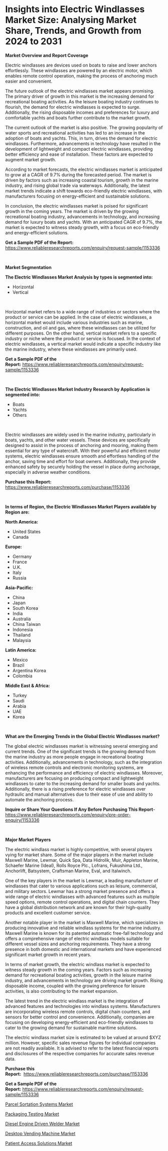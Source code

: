 <p><h1>Insights into Electric Windlasses Market Size: Analysing Market Share, Trends, and Growth from 2024 to 2031</h1></p><p><strong>Market Overview and Report Coverage</strong></p>
<p><p>Electric windlasses are devices used on boats to raise and lower anchors effortlessly. These windlasses are powered by an electric motor, which enables remote control operation, making the process of anchoring much easier and convenient.</p><p>The future outlook of the electric windlasses market appears promising. The primary driver of growth in this market is the increasing demand for recreational boating activities. As the leisure boating industry continues to flourish, the demand for electric windlasses is expected to surge. Additionally, the rising disposable incomes and preferences for luxury and comfortable yachts and boats further contribute to the market growth.</p><p>The current outlook of the market is also positive. The growing popularity of water sports and recreational activities has led to an increase in the adoption of boats and yachts. This, in turn, drives the demand for electric windlasses. Furthermore, advancements in technology have resulted in the development of lightweight and compact electric windlasses, providing better efficiency and ease of installation. These factors are expected to augment market growth.</p><p>According to market forecasts, the electric windlasses market is anticipated to grow at a CAGR of 9.7% during the forecasted period. The market is driven by factors such as increasing coastal tourism, growth in the marine industry, and rising global trade via waterways. Additionally, the latest market trends indicate a shift towards eco-friendly electric windlasses, with manufacturers focusing on energy-efficient and sustainable solutions.</p><p>In conclusion, the electric windlasses market is poised for significant growth in the coming years. The market is driven by the growing recreational boating industry, advancements in technology, and increasing demand for luxury boats and yachts. With an anticipated CAGR of 9.7%, the market is expected to witness steady growth, with a focus on eco-friendly and energy-efficient solutions.</p></p>
<p><strong>Get a Sample PDF of the Report:</strong> <a href="https://www.reliableresearchreports.com/enquiry/request-sample/1153336">https://www.reliableresearchreports.com/enquiry/request-sample/1153336</a></p>
<p>&nbsp;</p>
<p><strong>Market Segmentation</strong></p>
<p><strong>The Electric Windlasses Market Analysis by types is segmented into:</strong></p>
<p><ul><li>Horizontal</li><li>Vertical</li></ul></p>
<p>&nbsp;</p>
<p><p>Horizontal market refers to a wide range of industries or sectors where the product or service can be applied. In the case of electric windlasses, a horizontal market would include various industries such as marine, construction, and oil and gas, where these windlasses can be utilized for different purposes. On the other hand, vertical market refers to a specific industry or niche where the product or service is focused. In the context of electric windlasses, a vertical market would indicate a specific industry like the marine industry, where these windlasses are primarily used.</p></p>
<p><strong>Get a Sample PDF of the Report:</strong>&nbsp;<a href="https://www.reliableresearchreports.com/enquiry/request-sample/1153336">https://www.reliableresearchreports.com/enquiry/request-sample/1153336</a></p>
<p>&nbsp;</p>
<p><strong>The Electric Windlasses Market Industry Research by Application is segmented into:</strong></p>
<p><ul><li>Boats</li><li>Yachts</li><li>Others</li></ul></p>
<p>&nbsp;</p>
<p><p>Electric windlasses are widely used in the marine industry, particularly in boats, yachts, and other water vessels. These devices are specifically designed to assist in the process of anchoring and mooring, making them essential for any type of watercraft. With their powerful and efficient motor systems, electric windlasses ensure smooth and effortless handling of the anchor, saving time and effort for boat owners. Additionally, they provide enhanced safety by securely holding the vessel in place during anchorage, especially in adverse weather conditions.</p></p>
<p><strong>Purchase this Report:</strong>&nbsp; <a href="https://www.reliableresearchreports.com/purchase/1153336">https://www.reliableresearchreports.com/purchase/1153336</a></p>
<p>&nbsp;</p>
<p><strong>In terms of Region, the Electric Windlasses Market Players available by Region are:</strong></p>
<p>
    <p> <strong> North America: </strong>
        <ul>
            <li>United States</li>
            <li>Canada</li>
        </ul>
        </p> 
    <p> <strong> Europe: </strong>
        <ul>
            <li>Germany</li>
            <li>France</li>
            <li>U.K.</li>
            <li>Italy</li>
            <li>Russia</li>
        </ul>
        </p> 
    <p> <strong> Asia-Pacific: </strong>
        <ul>
            <li>China</li>
            <li>Japan</li>
            <li>South Korea</li>
            <li>India</li>
            <li>Australia</li>
            <li>China Taiwan</li>
            <li>Indonesia</li>
            <li>Thailand</li>
            <li>Malaysia</li>
        </ul>
        </p> 
    <p> <strong> Latin America: </strong>
        <ul>
            <li>Mexico</li>
            <li>Brazil</li>
            <li>Argentina Korea</li>
            <li>Colombia</li>
        </ul>
        </p> 
    <p> <strong> Middle East & Africa: </strong>
        <ul>
            <li>Turkey</li>
            <li>Saudi</li>
            <li>Arabia</li>
            <li>UAE</li>
            <li>Korea</li>
        </ul>
    </p>
    </p>
<p>&nbsp;</p>
<p><strong>What are the Emerging Trends in the Global Electric Windlasses market?</strong></p>
<p><p>The global electric windlasses market is witnessing several emerging and current trends. One of the significant trends is the growing demand from the marine industry as more people engage in recreational boating activities. Additionally, advancements in technology, such as the integration of wireless remote controls and electronic monitoring systems, are enhancing the performance and efficiency of electric windlasses. Moreover, manufacturers are focusing on producing compact and lightweight windlasses to cater to the increasing demand for smaller boats and yachts. Additionally, there is a rising preference for electric windlasses over hydraulic and manual alternatives due to their ease of use and ability to automate the anchoring process.</p></p>
<p><strong>Inquire or Share Your Questions If Any Before Purchasing This Report</strong>- <a href="https://www.reliableresearchreports.com/enquiry/pre-order-enquiry/1153336">https://www.reliableresearchreports.com/enquiry/pre-order-enquiry/1153336</a></p>
<p>&nbsp;</p>
<p><strong>Major Market Players</strong></p>
<p><p>The electric windlass market is highly competitive, with several players vying for market share. Some of the major players in the market include Maxwell Marine, Lewmar, Quick Spa, Data Hidrolik, Muir, Appleton Marine, Schaefer Marine (Ideal), Rolls Royce Plc., Lofrans, Fukushima Ltd., Anchorlift, Batsystem, Craftsman Marine, Eval, and Italwinch.</p><p>One of the key players in the market is Lewmar, a leading manufacturer of windlasses that cater to various applications such as leisure, commercial, and military sectors. Lewmar has a strong market presence and offers a wide range of electric windlasses with advanced features such as multiple speed options, remote control operations, and digital chain counters. They have a global distribution network and are known for their high-quality products and excellent customer service.</p><p>Another notable player in the market is Maxwell Marine, which specializes in producing innovative and reliable windlass systems for the marine industry. Maxwell Marine is known for its patented automatic free-fall technology and offers a comprehensive range of electric windlass models suitable for different vessel sizes and anchoring requirements. They have a strong presence in both domestic and international markets and have experienced significant market growth in recent years.</p><p>In terms of market growth, the electric windlass market is expected to witness steady growth in the coming years. Factors such as increasing demand for recreational boating activities, growth in the leisure marine industry, and advancements in technology are driving market growth. Rising disposable income, coupled with the growing preference for leisure activities, is also contributing to the market expansion.</p><p>The latest trend in the electric windlass market is the integration of advanced features and technologies into windlass systems. Manufacturers are incorporating wireless remote controls, digital chain counters, and sensors for better control and convenience. Additionally, companies are focusing on developing energy-efficient and eco-friendly windlasses to cater to the growing demand for sustainable maritime solutions.</p><p>The electric windlass market size is estimated to be valued at around $XYZ million. However, specific sales revenue figures for individual companies are not readily available. It is advised to refer to the latest financial reports and disclosures of the respective companies for accurate sales revenue data.</p></p>
<p><strong>Purchase this Report:</strong>&nbsp;&nbsp;<a href="https://www.reliableresearchreports.com/purchase/1153336">https://www.reliableresearchreports.com/purchase/1153336</a></p>
<p></p>
<p><strong>Get a Sample PDF of the Report:</strong>&nbsp;<a href="https://www.reliableresearchreports.com/enquiry/request-sample/1153336">https://www.reliableresearchreports.com/enquiry/request-sample/1153336</a></p>
<p><p><a href="https://medium.com/@lisastevens48/parcel-sortation-systems-market-furnishes-information-on-market-share-market-trends-and-market-1a09a8a59cf2">Parcel Sortation Systems Market</a></p><p><a href="https://medium.com/@lisastevens48/packaging-testing-market-size-market-outlook-and-market-forecast-2023-to-2030-2c7b031dfb70">Packaging Testing Market</a></p><p><a href="https://github.com/kholmovskayalyudmila/Market-Research-Report-List-2/blob/main/diesel-engine-driven-welder-market.md">Diesel Engine Driven Welder Market</a></p><p><a href="https://github.com/zebdakicsin/Market-Research-Report-List-2/blob/main/desktop-vending-machine-market.md">Desktop Vending Machine Market</a></p><p><a href="https://medium.com/@lisastevens48/patient-access-solutions-nbsp-market-focuses-on-market-share-size-and-projected-forecast-till-2030-c7468898843b">Patient Access Solutions Market</a></p></p>